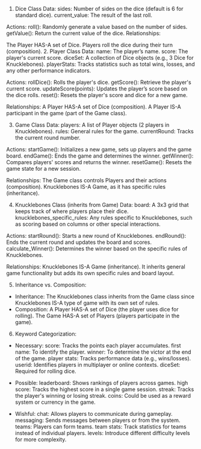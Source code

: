 1. Dice Class
Data:
sides: Number of sides on the dice (default is 6 for standard dice).
current_value: The result of the last roll.

Actions:
roll(): Randomly generate a value based on the number of sides.
getValue(): Return the current value of the dice.
Relationships:

The Player HAS-A set of Dice. Players roll the dice during their turn (composition).
2. Player Class
Data:
name: The player’s name.
score: The player's current score.
diceSet: A collection of Dice objects (e.g., 3 Dice for Knucklebones).
playerStats: Tracks statistics such as total wins, losses, and any other performance indicators.

Actions:
rollDice(): Rolls the player's dice.
getScore(): Retrieve the player's current score.
updateScore(points): Updates the player’s score based on the dice rolls.
reset(): Resets the player's score and dice for a new game.

Relationships:
A Player HAS-A set of Dice (composition).
A Player IS-A participant in the game (part of the Game class).

3. Game Class
Data:
players: A list of Player objects (2 players in Knucklebones).
rules: General rules for the game.
currentRound: Tracks the current round number.

Actions:
startGame(): Initializes a new game, sets up players and the game board.
endGame(): Ends the game and determines the winner.
getWinner(): Compares players' scores and returns the winner.
resetGame(): Resets the game state for a new session.

Relationships:
The Game class controls Players and their actions (composition).
Knucklebones IS-A Game, as it has specific rules (inheritance).

4. Knucklebones Class (inherits from Game)
Data:
board: A 3x3 grid that keeps track of where players place their dice.
knucklebones_specific_rules: Any rules specific to Knucklebones, such as scoring based on columns or other special interactions.

Actions:
startRound(): Starts a new round of Knucklebones.
endRound(): Ends the current round and updates the board and scores.
calculate_Winner(): Determines the winner based on the specific rules of Knucklebones.

Relationships:
Knucklebones IS-A Game (inheritance). It inherits general game functionality but adds its own specific rules and board layout.

5. Inheritance vs. Composition:
- Inheritance:
The Knucklebones class inherits from the Game class since Knucklebones IS-A type of game with its own set of rules.
- Composition:
A Player HAS-A set of Dice (the player uses dice for rolling).
The Game HAS-A set of Players (players participate in the game).

6. Keyword Categorization:
- Necessary:
score: Tracks the points each player accumulates.
first name: To identify the player.
winner: To determine the victor at the end of the game.
player stats: Tracks performance data (e.g., wins/losses).
userid: Identifies players in multiplayer or online contexts.
diceSet: Required for rolling dice.

- Possible:
leaderboard: Shows rankings of players across games.
high score: Tracks the highest score in a single game session.
streak: Tracks the player's winning or losing streak.
coins: Could be used as a reward system or currency in the game.

- Wishful:
chat: Allows players to communicate during gameplay.
messaging: Sends messages between players or from the system.
teams: Players can form teams.
team stats: Track statistics for teams instead of individual players.
levels: Introduce different difficulty levels for more complexity.